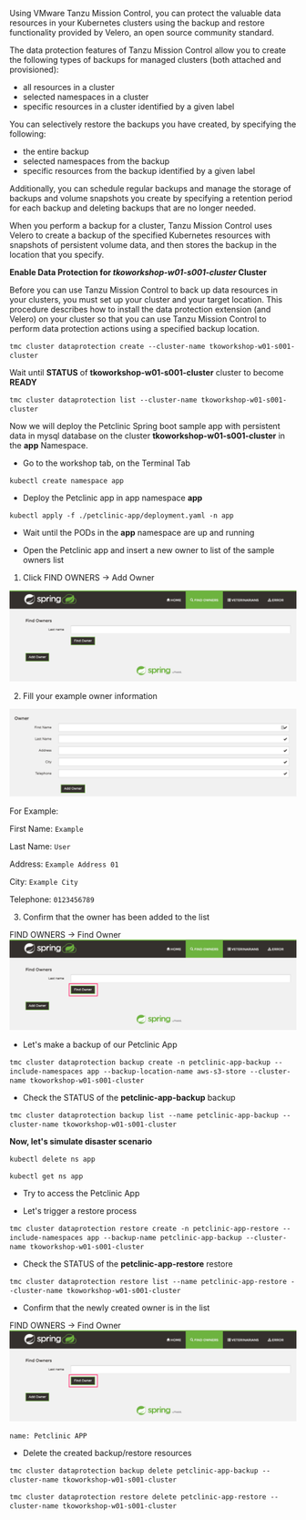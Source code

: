 Using VMware Tanzu Mission Control, you can protect the valuable data resources in your Kubernetes clusters using the backup and restore functionality provided by Velero, an open source community standard.

The data protection features of Tanzu Mission Control allow you to create the following types of backups for managed clusters (both attached and provisioned):

* all resources in a cluster
* selected namespaces in a cluster
* specific resources in a cluster identified by a given label

You can selectively restore the backups you have created, by specifying the following:

* the entire backup
* selected namespaces from the backup
* specific resources from the backup identified by a given label

Additionally, you can schedule regular backups and manage the storage of backups and volume snapshots you create by specifying a retention period for each backup and deleting backups that are no longer needed.

When you perform a backup for a cluster, Tanzu Mission Control uses Velero to create a backup of the specified Kubernetes resources with snapshots of persistent volume data, and then stores the backup in the location that you specify.

**Enable Data Protection for *tkoworkshop-w01-s001-cluster* Cluster**

Before you can use Tanzu Mission Control to back up data resources in your clusters, you must set up your cluster and your target location. This procedure describes how to install the data protection extension (and Velero) on your cluster so that you can use Tanzu Mission Control to perform data protection actions using a specified backup location.

```execute-1
tmc cluster dataprotection create --cluster-name tkoworkshop-w01-s001-cluster
```
Wait until **STATUS** of **tkoworkshop-w01-s001-cluster** cluster to become **READY**

```execute-1
tmc cluster dataprotection list --cluster-name tkoworkshop-w01-s001-cluster
```

Now we will deploy the Petclinic Spring boot sample app with persistent data in mysql database on the cluster **tkoworkshop-w01-s001-cluster** in the **app** Namespace.

* Go to the workshop tab, on the Terminal Tab

```execute-1
kubectl create namespace app
```
* Deploy the Petclinic app in app namespace **app**

```execute-1
kubectl apply -f ./petclinic-app/deployment.yaml -n app
```
* Wait until the PODs in the **app** namespace are up and running 


* Open the Petclinic app and insert a new owner to list of the sample owners list 


1. Click FIND OWNERS -> Add Owner

![](./images/petclinic-1.png)

2. Fill your example owner information 

![](./images/petclinic-2.png)

For Example: 

First Name: `Example`

Last Name: `User`

Address: `Example Address 01`

City: `Example City`

Telephone: `0123456789`


3. Confirm that the owner has been added to the list 

FIND OWNERS -> Find Owner
![](./images/petclinic-3.png)

* Let's make a backup of our Petclinic App

```execute-1
tmc cluster dataprotection backup create -n petclinic-app-backup --include-namespaces app --backup-location-name aws-s3-store --cluster-name tkoworkshop-w01-s001-cluster
```
* Check the STATUS of the **petclinic-app-backup** backup

```execute-2
tmc cluster dataprotection backup list --name petclinic-app-backup --cluster-name tkoworkshop-w01-s001-cluster
```

**Now, let's simulate disaster scenario**

```execute-1
kubectl delete ns app
```
```execute-1
kubectl get ns app
```
* Try to access the Petclinic App

* Let's trigger a restore process 

```execute-1
tmc cluster dataprotection restore create -n petclinic-app-restore --include-namespaces app --backup-name petclinic-app-backup --cluster-name tkoworkshop-w01-s001-cluster
```
* Check the STATUS of the **petclinic-app-restore** restore

```execute-2
tmc cluster dataprotection restore list --name petclinic-app-restore --cluster-name tkoworkshop-w01-s001-cluster
```

* Confirm that the newly created owner is in the list 


FIND OWNERS -> Find Owner
![](./images/petclinic-3.png)

```dashboard:delete-dashboard
name: Petclinic APP
```
* Delete the created backup/restore resources  

```execute-1
tmc cluster dataprotection backup delete petclinic-app-backup --cluster-name tkoworkshop-w01-s001-cluster
```
```execute-1
tmc cluster dataprotection restore delete petclinic-app-restore --cluster-name tkoworkshop-w01-s001-cluster
```
